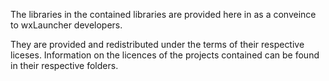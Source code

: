 The libraries in the contained libraries are provided
here in as a conveince to wxLauncher developers.

They are provided and redistributed under the terms of
their respective liceses.  Information on the licences
of the projects contained can be found in their
respective folders.